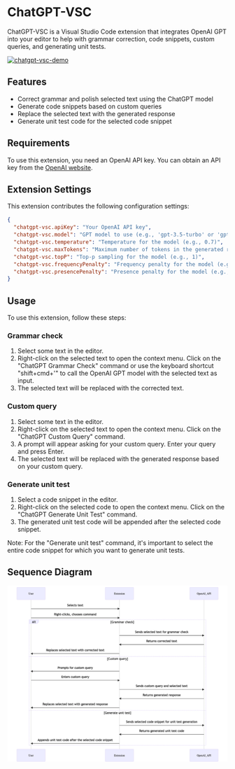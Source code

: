 # ChatGPT-VSC

ChatGPT-VSC is a Visual Studio Code extension that integrates OpenAI GPT into your editor to help with grammar correction, code snippets, custom queries, and generating unit tests.

[![chatgpt-vsc-demo](https://img.youtube.com/vi/1Hj7P0RO6jo/0.jpg)](https://www.youtube.com/watch?v=1Hj7P0RO6jo)

## Features

- Correct grammar and polish selected text using the ChatGPT model
- Generate code snippets based on custom queries
- Replace the selected text with the generated response
- Generate unit test code for the selected code snippet

## Requirements

To use this extension, you need an OpenAI API key. You can obtain an API key from the [OpenAI website](https://platform.openai.com/account/api-keys).

## Extension Settings

This extension contributes the following configuration settings:

```json
{
  "chatgpt-vsc.apiKey": "Your OpenAI API key",
  "chatgpt-vsc.model": "GPT model to use (e.g., 'gpt-3.5-turbo' or 'gpt-3.5-turbo-0301')",
  "chatgpt-vsc.temperature": "Temperature for the model (e.g., 0.7)",
  "chatgpt-vsc.maxTokens": "Maximum number of tokens in the generated response (e.g., 2000)",
  "chatgpt-vsc.topP": "Top-p sampling for the model (e.g., 1)",
  "chatgpt-vsc.frequencyPenalty": "Frequency penalty for the model (e.g., 1.3)",
  "chatgpt-vsc.presencePenalty": "Presence penalty for the model (e.g., 1.3)"
}
```

## Usage

To use this extension, follow these steps:

### Grammar check

1. Select some text in the editor.
2. Right-click on the selected text to open the context menu. Click on the "ChatGPT Grammar Check" command or use the keyboard shortcut "shift+cmd+'" to call the OpenAI GPT model with the selected text as input.
3. The selected text will be replaced with the corrected text.

### Custom query

1. Select some text in the editor.
2. Right-click on the selected text to open the context menu. Click on the "ChatGPT Custom Query" command.
3. A prompt will appear asking for your custom query. Enter your query and press Enter.
4. The selected text will be replaced with the generated response based on your custom query.

### Generate unit test

1. Select a code snippet in the editor.
2. Right-click on the selected code to open the context menu. Click on the "ChatGPT Generate Unit Test" command.
3. The generated unit test code will be appended after the selected code snippet.

Note: For the "Generate unit test" command, it's important to select the entire code snippet for which you want to generate unit tests.

## Sequence Diagram

![sequence diagram](images/mermaid-diagram-20230319201405.png)
